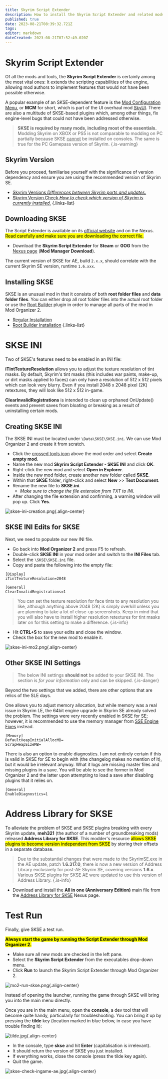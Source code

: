 ```yaml
---
title: Skyrim Script Extender
description: How to install the Skyrim Script Extender and related mods.
published: true
date: 2023-08-21T08:39:32.721Z
tags: 
editor: markdown
dateCreated: 2023-08-21T07:52:49.020Z
---
```


# Skyrim Script Extender

Of all the mods and tools, the **Skyrim Script Extender** is certainly among the most vital ones: It extends the scripting capabilities of the engine, allowing mod authors to implement features that would not have been possible otherwise.

A popular example of an SKSE-dependent feature is the [Mod Configuration Menu](/knowledge-base/mcm), or **MCM** for short, which is part of the UI overhaul mod [SkyUI](/mods/skyui). There are also a multitude of SKSE-based plugins which, among other things, fix engine-level bugs that could not have been addressed otherwise.

> **SKSE is required by many mods, including most of the essentials.** Modding Skyrim on XBOX or PS5 is not comparable to modding on PC partially because SKSE <u>cannot</u> be installed on consoles. The same is true for the PC Gamepass version of Skyrim.
{.is-warning}

## Skyrim Version

Before you proceed, familiarise yourself with the significance of version dependency and ensure you are using the recommended version of Skyrim SE.

- [Skyrim Versions *Differences between Skyrim ports and updates.*](/knowledge-base/skyrim-versions)
- [Skyrim Version Check *How to check which version of Skyrim is currently installed.*](/guides-tutorials/skyrim-version-check)
{.links-list}

## Downloading SKSE

The Script Extender is available on its [official website](https://skse.silverlock.org/) and on the Nexus. <mark>Read carefully and make sure you are downloading the correct file.</mark>

- Download the **Skyrim Script Extender** for **Steam** or **GOG** from the [Nexus page](https://www.nexusmods.com/skyrimspecialedition/mods/30379?tab=files) (**Mod Manager Download**).

The current version of SKSE for AE, build `2.x.x`, should correlate with the current Skyrim SE version, runtime `1.6.xxx`.

## Installing SKSE

SKSE is an unusual mod in that it consists of both **root folder files** and **data folder files**. You can either drop all root folder files into the actual root folder or use the [Root Builder](/mo2/root-builder) plugin in order to manage all parts of the mod in Mod Organizer 2.

- [Regular Installation](/mods/skse/regular)
- [Root Builder Installation](/mods/skse/root-builder)
{.links-list}

# SKSE INI

Two of SKSE's features need to be enabled in an INI file:

**iTintTextureResolution** allows you to adjust the texture resolution of tint masks. By default, Skyrim's tint masks (this includes war paints, make-up, or dirt masks applied to faces) can only have a resolution of 512 x 512 pixels which can look very blurry. Even if you install 2048 x 2048 pixel (2K) retextures, they will look like 512 x 512 in-game.

**ClearInvalidRegistrations** is intended to clean up orphaned OnUpdate() events and prevent saves from bloating or breaking as a result of uninstalling certain mods.

## Creating SKSE INI

The SKSE INI must be located under `\Data\SKSE\SKSE.ini`. We can use Mod Organizer 2 and create it from scratch.

- Click the [crossed tools icon](/basics/create-empty-mod.png) above the mod order and select **Create empty mod**.
- Name the new mod **Skyrim Script Extender - SKSE INI** and click **OK**.
- Right-click the new mod and select **Open in Explorer**.
- Inside the new mod folder, create another new folder called **SKSE**.
- Within that **SKSE** folder, right-click and select **New** >> **Text Document**.
- Rename the new file to **SKSE.ini**.
  - *Make sure to change the file extension from TXT to INI.*
- After changing the file extension and confirming, a warning window will pop up. Click **Yes**.

![skse-ini-creation.png](/mods/skse-ini-creation.png){.align-center}

## SKSE INI Edits for SKSE

Next, we need to populate our new INI file.

- Go back into **Mod Organizer 2** and press F5 to refresh.
- Double-click **SKSE INI** in your mod order and switch to the **INI Files** tab.
- Select the `\SKSE\SKSE.ini` file.
- Copy and paste the following into the empty file:

```
[Display]
iTintTextureResolution=2048

[General]
ClearInvalidRegistrations=1
```

> You can set the texture resolution for face tints to any resolution you like, although anything above 2048 (2K) is simply overkill unless you are planning to take a lot of close-up screenshots. Keep in mind that you will also have to install higher resolution retextures for tint masks later on for this setting to make a difference.
{.is-info}

- Hit **CTRL+S** to save your edits and close the window.
- Check the box for the new mod to enable it.

![skse-ini-mo2.png](/mods/skse-ini-mo2.png){.align-center}

## Other SKSE INI Settings

> The below INI settings **should not** be added to your SKSE INI. The section is *for your information* only and can be skipped.
{.is-danger}

Beyond the two settings that we added, there are other options that are relics of the SLE days.

One allows you to adjust memory allocation, but while memory was a real issue in Skyrim LE, the 64bit engine upgrade in Skyrim SE already solved the problem. The settings were very recently enabled in SKSE for SE; however, it is recommended to use the memory manager from [SSE Engine Fixes](/mods/essentials/#sse-engine-fixes) instead.

```
[Memory]
DefaultHeapInitialAllocMB=
ScrapHeapSizeMB=
```

There is also an option to enable diagnostics. I am not entirely certain if this is valid in SKSE for SE to begin with (the changelog makes no mention of it), but it would be irrelevant anyway. What it logs are missing master files and missing plugins in a save. You will be able to see the former in Mod Organizer 2 and the latter upon attempting to load a save after disabling plugins that it relies on.

```
[General]
EnableDiagnostics=1
```

# Address Library for SKSE

To alleviate the problem of SKSE and SKSE plugins breaking with every Skyrim update, **meh321** (the author of a number of groundbreaking mods) released **Address Library for SKSE**. This modder's resource <mark>allows SKSE plugins to become version independent from SKSE</mark> by storing their offsets in a separate database.

> Due to the substantial changes that were made to the SkyrimSE.exe in the AE update, patch **1.6.317.0**, there is now a new version of Address Library exclusively for post-AE Skyrim SE, covering versions **1.6.x**. Various SKSE plugins for SKSE AE were updated to use this version of Address Library.
{.is-info}

- Download and install the **All in one (Anniversary Edition)** main file from the [Address Library for SKSE](https://www.nexusmods.com/skyrimspecialedition/mods/32444) Nexus page.

# Test Run

Finally, give SKSE a test run.

<mark>**Always start the game by running the Script Extender through Mod Organizer 2.**</mark>

- Make sure all new mods are checked in the left pane.
- Select the **Skyrim Script Extender** from the executables drop-down menu.
- Click **Run** to launch the Skyrim Script Extender through Mod Organizer 2.

![mo2-run-skse.png](/mods/mo2-run-skse.png){.align-center}

Instead of opening the launcher, running the game through SKSE will bring you into the main menu directly.

Once you are in the main menu, open the **console**, a dev tool that will become quite handy, particularly for troubleshooting. You can bring it up by pressing the **tilde** key (location marked in blue below, in case you have trouble finding it):

![tilde.jpg](/basics/tilde.jpg){.align-center}

- In the console, type **skse** and hit **Enter** (capitalisation is irrelevant).
- It should return the version of SKSE you just installed.
- If everything works, close the console (press the tilde key again).
- Quit the game.

![skse-check-ingame-ae.jpg](/mods/skse-check-ingame-ae.jpg){.align-center}